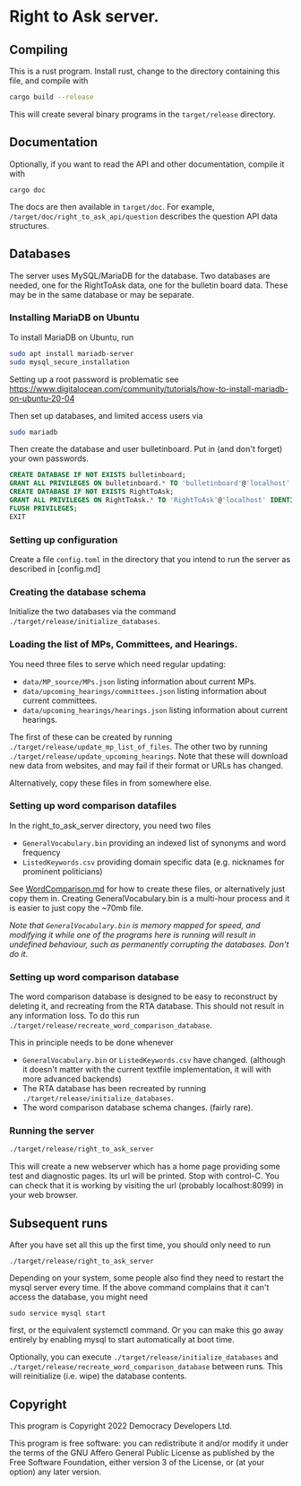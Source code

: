  # Right to Ask server.

## Compiling

This is a rust program. Install rust, change to the directory containing this file, and compile with 
```bash
cargo build --release
```

This will create several binary programs in the `target/release` directory.

## Documentation

Optionally, if you want to read the API and other documentation, compile it with
```
cargo doc
```
The docs are then available in `target/doc`. For example, `/target/doc/right_to_ask_api/question` describes the question API data structures.

## Databases

The server uses MySQL/MariaDB for the database. Two databases are needed, one for the
RightToAsk data, one for the bulletin board data. These may be in the same database
or may be separate.

### Installing MariaDB on Ubuntu

To install MariaDB on Ubuntu, run
```bash
sudo apt install mariadb-server
sudo mysql_secure_installation
```

Setting up a root password is problematic see
https://www.digitalocean.com/community/tutorials/how-to-install-mariadb-on-ubuntu-20-04

Then set up databases, and limited access users via

```bash
sudo mariadb
```

Then create the database and user bulletinboard. Put in (and don't forget) your own passwords.

```sql
CREATE DATABASE IF NOT EXISTS bulletinboard;
GRANT ALL PRIVILEGES ON bulletinboard.* TO 'bulletinboard'@'localhost' IDENTIFIED BY 'stick-the-bulletin-board-password-here';
CREATE DATABASE IF NOT EXISTS RightToAsk;
GRANT ALL PRIVILEGES ON RightToAsk.* TO 'RightToAsk'@'localhost' IDENTIFIED BY 'stick-the-rta-password-here';
FLUSH PRIVILEGES;
EXIT
```

### Setting up configuration

Create a file `config.toml` in the directory that you intend to run the server
as described in [config.md]


### Creating the database schema

Initialize the two databases via the command `./target/release/initialize_databases`. 

### Loading the list of MPs, Committees, and Hearings.

You need three files to serve which need regular updating:
* `data/MP_source/MPs.json` listing information about current MPs.
* `data/upcoming_hearings/committees.json` listing information about current committees.
* `data/upcoming_hearings/hearings.json` listing information about current hearings.

The first of these can be created by running `./target/release/update_mp_list_of_files`. The other two by
running `./target/release/update_upcoming_hearings`. Note that these will download new data from websites,
and may fail if their format or URLs has changed.

Alternatively, copy these files in from somewhere else.

### Setting up word comparison datafiles

In the right_to_ask_server directory, you need two files
* `GeneralVocabulary.bin` providing an indexed list of synonyms and word frequency
* `ListedKeywords.csv` providing domain specific data (e.g. nicknames for prominent politicians)

See [WordComparison.md](WordComparison.md) for how to create these files, or alternatively just copy them in.
Creating GeneralVocabulary.bin is a multi-hour process and it is easier to just copy the ~70mb file.

*Note that `GeneralVocabulary.bin` is memory mapped for speed, and modifying it while one of the
programs here is running will result in undefined behaviour, such as permanently corrupting the databases.
Don't do it*.

### Setting up word comparison database

The word comparison database is designed to be easy to reconstruct by deleting it, and recreating
from the RTA database. This should not result in any information loss. To do this run
`./target/release/recreate_word_comparison_database`.

This in principle needs to be done whenever
* `GeneralVocabulary.bin` or `ListedKeywords.csv` have changed. (although it doesn't matter with the current textfile implementation, it will with more advanced backends)
* The RTA database has been recreated by running `./target/release/initialize_databases`.
* The word comparison database schema changes. (fairly rare).

### Running the server

```bash
./target/release/right_to_ask_server
```

This will create a new webserver which has a home page providing some test and diagnostic pages. Its url will
be printed. Stop with control-C.  You can check that it is working by visiting the url (probably localhost:8099) in your web browser.

## Subsequent runs
After you have set all this up the first time, you should only need to run
```
./target/release/right_to_ask_server
```

Depending on your system, some people also find they need to restart the mysql server every time. If the above command complains that it can't access the database, you might need
```
sudo service mysql start
```
first, or the equivalent systemctl command. Or you can make this go away entirely by enabling mysql to start automatically at boot time.

Optionally, you can execute
`./target/release/initialize_databases` and `./target/release/recreate_word_comparison_database`
between runs. This will reinitialize (i.e. wipe) the database contents.

## Copyright

This program is Copyright 2022 Democracy Developers Ltd. 

This program is free software: you can redistribute it and/or modify
it under the terms of the GNU Affero General Public License as published by
the Free Software Foundation, either version 3 of the License, or
(at your option) any later version.
